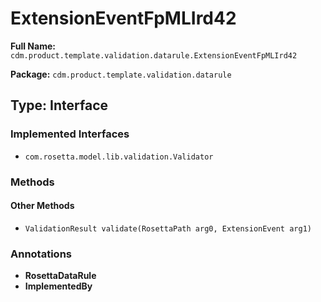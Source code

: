 # ExtensionEventFpMLIrd42

**Full Name:** `cdm.product.template.validation.datarule.ExtensionEventFpMLIrd42`

**Package:** `cdm.product.template.validation.datarule`

## Type: Interface

### Implemented Interfaces

- `com.rosetta.model.lib.validation.Validator`

### Methods

#### Other Methods

- `ValidationResult validate(RosettaPath arg0, ExtensionEvent arg1)`

### Annotations

- **RosettaDataRule**
- **ImplementedBy**

